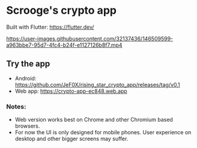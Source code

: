 # Scrooge's crypto app
Built with Flutter: https://flutter.dev/

https://user-images.githubusercontent.com/32137436/146509599-a963bbe7-95d7-4fc4-b24f-e1127126b8f7.mp4
## Try the app
- Android: https://github.com/JeF0X/rising_star_crypto_app/releases/tag/v0.1
- Web app: https://crypto-app-ec848.web.app

### Notes:
- Web version works best on Chrome and other Chromium based browsers. 
- For now the UI is only designed for mobile phones. User experience on desktop and other bigger screens may suffer.







